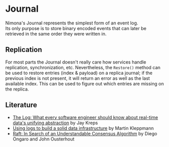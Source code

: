 # Journal

Nimona's Journal represents the simplest form of an event log.  
Its only purpose is to store binary encoded events that can later be retrieved
in the same order they were written in.

## Replication

For most parts the Journal doesn't really care how services handle replication,
synchronization, etc. Nevertheless, the `Restore()` method can be used to
restore entries (index & payload) on a replica journal; if the previous index
is not present, it will return an error as well as the last available index.
This can be used to figure out which entries are missing on the replica.

## Literature

* [The Log: What every software engineer should know about real-time data's unifying abstraction](https://engineering.linkedin.com/distributed-systems/log-what-every-software-engineer-should-know-about-real-time-datas-unifying) by Jay Kreps
* [Using logs to build a solid data infrastructure](http://www.confluent.io/blog/using-logs-to-build-a-solid-data-infrastructure-or-why-dual-writes-are-a-bad-idea/) by Martin Kleppmann
* [Raft: In Search of an Understandable Consensus Algorithm](https://raft.github.io/raft.pdf) by Diego Ongaro and John Ousterhout